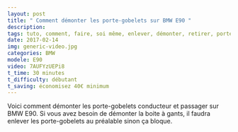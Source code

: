 ```yaml
---
layout: post
title: " Comment démonter les porte-gobelets sur BMW E90 "
description: 
tags: tuto, comment, faire, soi même, enlever, démonter, retirer, porte, gobelets, porte gobelet, avant, bmw, série 3, E90, E91, E92, E93
date: 2017-02-14 
img: generic-video.jpg
categories: BMW
modele: E90
video: 7AUFYzUEPi8
t_time: 30 minutes
t_difficulty: débutant
t_saving: économisez 40€ minimum
---
```


Voici comment démonter les porte-gobelets conducteur et passager sur BMW E90.
Si vous avez besoin de démonter la boite à gants, il faudra enlever les porte-gobelets au préalable sinon ça bloque.